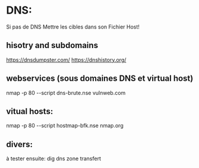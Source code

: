 # DNS:

Si pas de DNS Mettre les cibles dans son Fichier Host!

## hisotry and subdomains

https://dnsdumpster.com/
https://dnshistory.org/


## webservices (sous domaines DNS et virtual host)

nmap -p 80 --script dns-brute.nse vulnweb.com 

## vitual hosts:

nmap -p 80 --script hostmap-bfk.nse nmap.org 

## divers: 

à tester ensuite: dig dns zone transfert

